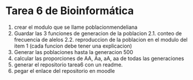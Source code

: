 # Tarea 6 de Bioinformática 
1. crear el modulo que se llame poblacionmendeliana
2. Guardar las 3 funciones de generacion de la poblacion
2.1. conteo de frecuencia de alelos
2.2. reproduccion de la poblacion en el modulo del item 1 (cada funcion debe tener una explicacion)
3. Generar las poblaciones hasta la generacion 500
4. calcular las proporciones de AA, Aa, aA, aa de todas las generaciones
5. generar el repositorio tarea6 con un readme. 
6. pegar el enlace del repositorio en moodle
